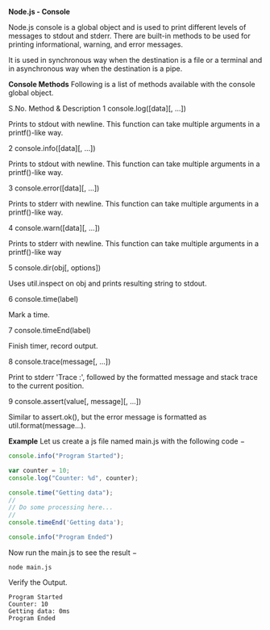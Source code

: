 **Node.js - Console**

Node.js console is a global object and is used to print different levels of messages to stdout and stderr. There are built-in methods to be used for printing informational, warning, and error messages.

It is used in synchronous way when the destination is a file or a terminal and in asynchronous way when the destination is a pipe.

**Console Methods**
Following is a list of methods available with the console global object.

S.No.	Method & Description
1 console.log([data][, ...])

Prints to stdout with newline. This function can take multiple arguments in a printf()-like way.

2 console.info([data][, ...])

Prints to stdout with newline. This function can take multiple arguments in a printf()-like way.

3 console.error([data][, ...])

Prints to stderr with newline. This function can take multiple arguments in a printf()-like way.

4 console.warn([data][, ...])

Prints to stderr with newline. This function can take multiple arguments in a printf()-like way

5 console.dir(obj[, options])

Uses util.inspect on obj and prints resulting string to stdout.

6 console.time(label)

Mark a time.

7 console.timeEnd(label)

Finish timer, record output.

8 console.trace(message[, ...])

Print to stderr 'Trace :', followed by the formatted message and stack trace to the current position.

9 console.assert(value[, message][, ...])

Similar to assert.ok(), but the error message is formatted as util.format(message...).

**Example**
Let us create a js file named main.js with the following code −
```javascript
console.info("Program Started");

var counter = 10;
console.log("Counter: %d", counter);

console.time("Getting data");
//
// Do some processing here...
//
console.timeEnd('Getting data');

console.info("Program Ended")
```

Now run the main.js to see the result −
```
node main.js
```

Verify the Output.
```
Program Started
Counter: 10
Getting data: 0ms
Program Ended
```
